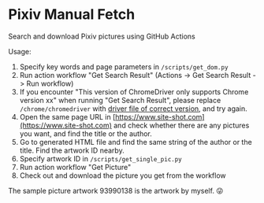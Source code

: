 # Pixiv Manual Fetch
Search and download Pixiv pictures using GitHub Actions

Usage:
1. Specify key words and page parameters in ```/scripts/get_dom.py```
2. Run action workflow "Get Search Result" (Actions -> Get Search Result -> Run workflow)
3. If you encounter "This version of ChromeDriver only supports Chrome version xx" when running "Get Search Result", please replace ```/chrome/chromedriver``` with [driver file of correct version](http://npm.taobao.org/mirrors/chromedriver/), and try again.
4. Open the same page URL in [https://www.site-shot.com](https://www.site-shot.com) and check whether there are any pictures you want, and find the title or the author.
5. Go to generated HTML file and find the same string of the author or the title. Find the artwork ID nearby.
6. Specify artwork ID in ```/scripts/get_single_pic.py```
7. Run action workflow "Get Picture"
8. Check out and download the picture you get from the workflow

The sample picture artwork 93990138 is the artwork by myself. 😜
